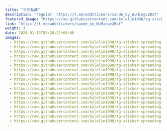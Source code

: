 ```yaml
---
title: "三的私藏"
description: "regular: https://t.me/addstickers/sande_by_WuMingv2Bot"
featured_image: "https://raw.githubusercontent.com/kylelin1998/tg-sticker-spreading-worldwide-images/main/img/bc69b313-11da-4001-808e-2987bd4bb914.jpg"
link: "https://t.me/addstickers/sande_by_WuMingv2Bot"
weight: 3
date: 2024-01-13T05:20:21+08:00
images:
  - https://raw.githubusercontent.com/kylelin1998/tg-sticker-spreading-worldwide-images/main/img/bc69b313-11da-4001-808e-2987bd4bb914.jpg
  - https://raw.githubusercontent.com/kylelin1998/tg-sticker-spreading-worldwide-images/main/img/49fe4e2f-2dc0-4146-9aad-446749cdeb31.jpg
  - https://raw.githubusercontent.com/kylelin1998/tg-sticker-spreading-worldwide-images/main/img/bf220d5b-f885-4d6a-813e-0e887fae92ba.jpg
  - https://raw.githubusercontent.com/kylelin1998/tg-sticker-spreading-worldwide-images/main/img/22d84092-66f3-452f-ba86-616892bda5c5.jpg
  - https://raw.githubusercontent.com/kylelin1998/tg-sticker-spreading-worldwide-images/main/img/fa3c00f2-346f-419d-b87c-b2d8b2043fbb.jpg
  - https://raw.githubusercontent.com/kylelin1998/tg-sticker-spreading-worldwide-images/main/img/5e5747de-7614-4a27-8296-49b7c72b4358.jpg
  - https://raw.githubusercontent.com/kylelin1998/tg-sticker-spreading-worldwide-images/main/img/b1cff37e-c812-4df0-88d9-78961fa86c53.jpg
  - https://raw.githubusercontent.com/kylelin1998/tg-sticker-spreading-worldwide-images/main/img/5e71f96b-9eb5-4d06-b14f-cf23cc5d4938.jpg
  - https://raw.githubusercontent.com/kylelin1998/tg-sticker-spreading-worldwide-images/main/img/f65902ca-95b1-4d89-8f83-cf87f3358954.jpg
  - https://raw.githubusercontent.com/kylelin1998/tg-sticker-spreading-worldwide-images/main/img/b4b2e978-0b69-41c9-bb86-ae1715f8dd7f.jpg
  - https://raw.githubusercontent.com/kylelin1998/tg-sticker-spreading-worldwide-images/main/img/6ab4c590-64e8-4043-b68f-cc8c52f3fc01.jpg
  - https://raw.githubusercontent.com/kylelin1998/tg-sticker-spreading-worldwide-images/main/img/75ddc3ea-70de-4558-83b9-4374203970e0.jpg
  - https://raw.githubusercontent.com/kylelin1998/tg-sticker-spreading-worldwide-images/main/img/61a10fed-16e3-4a73-88af-2fb8bcf68933.jpg
  - https://raw.githubusercontent.com/kylelin1998/tg-sticker-spreading-worldwide-images/main/img/84184172-632c-4aec-a500-4da7d0e60dc7.jpg
  - https://raw.githubusercontent.com/kylelin1998/tg-sticker-spreading-worldwide-images/main/img/91f2ad37-85e7-47eb-ae59-eb724dfb6b4c.jpg
  - https://raw.githubusercontent.com/kylelin1998/tg-sticker-spreading-worldwide-images/main/img/534e6af5-2ee0-4ab7-a059-6e6b8e68d8a3.jpg
  - https://raw.githubusercontent.com/kylelin1998/tg-sticker-spreading-worldwide-images/main/img/a0a7566d-f345-41ee-b9c6-3a037d8c5b6c.jpg
  - https://raw.githubusercontent.com/kylelin1998/tg-sticker-spreading-worldwide-images/main/img/e1d3955f-c9f5-4f43-9b8c-45de56418b19.jpg
---
```


